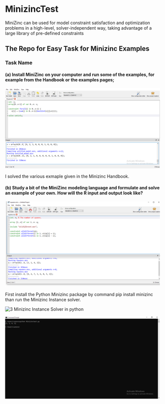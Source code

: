 # MinizincTest

MiniZinc can be used for model constraint satisfaction and optimization problems in a high-level, solver-independent way, taking advantage of a large library of pre-defined constraints

## The Repo for Easy Task for Minizinc Examples

### Task Name

#### (a) Install MiniZinc on your computer and run some of the examples, for example from the Handbook or the examples pages;
![1](MinizincTestp.png)

I solved  the various exmaple given in the Minizinc Handbook.



#### (b) Study a bit of the MiniZinc modeling language and formulate and solve an example of your own. How will the R input and output look like?

![2](2020-03-05_15-27-48.png)

First install the Python Minizinc package
by command pip install minizinc
than run the Minizinc Instance solver.

![3](2020-03-05_15_29_02.png)
Minizinc Instance Solver in python

![4](2020-03-05_00-13-55.png)



